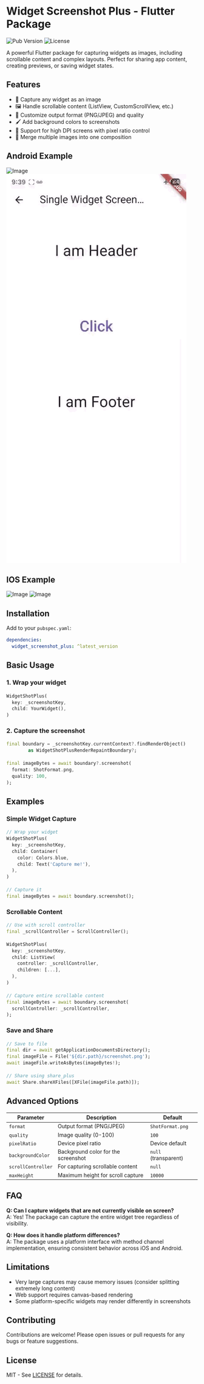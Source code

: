 # Widget Screenshot Plus - Flutter Package

![Pub Version](https://img.shields.io/pub/v/widget_screenshot_plus)
![License](https://img.shields.io/badge/license-MIT-blue)

A powerful Flutter package for capturing widgets as images, including scrollable content and complex layouts. Perfect for sharing app content, creating previews, or saving widget states.

## Features

- 📸 Capture any widget as an image
- 🖼️ Handle scrollable content (ListView, CustomScrollView, etc.)
- 🎨 Customize output format (PNG/JPEG) and quality
- 🖌️ Add background colors to screenshots
- 📱 Support for high DPI screens with pixel ratio control
- 🧩 Merge multiple images into one composition

## Android Example
![Image](media_doc/list_scroll_android.gif)
![Image](media_doc/single_widget_android.gif)

## IOS Example
![Image](media_doc/list_scroll_ios.gif)
![Image](media_doc/single_widget_ios.gif)

## Installation

Add to your `pubspec.yaml`:

```yaml
dependencies:
  widget_screenshot_plus: ^latest_version
```

## Basic Usage

### 1. Wrap your widget

```dart
WidgetShotPlus(
  key: _screenshotKey,
  child: YourWidget(),
)
```

### 2. Capture the screenshot

```dart
final boundary = _screenshotKey.currentContext?.findRenderObject()
        as WidgetShotPlusRenderRepaintBoundary?;

final imageBytes = await boundary?.screenshot(
  format: ShotFormat.png,
  quality: 100,
);
```

## Examples

### Simple Widget Capture

```dart
// Wrap your widget
WidgetShotPlus(
  key: _screenshotKey,
  child: Container(
    color: Colors.blue,
    child: Text('Capture me!'),
  ),
)

// Capture it
final imageBytes = await boundary.screenshot();
```

### Scrollable Content

```dart
// Use with scroll controller
final _scrollController = ScrollController();

WidgetShotPlus(
  key: _screenshotKey,
  child: ListView(
    controller: _scrollController,
    children: [...],
  ),
)

// Capture entire scrollable content
final imageBytes = await boundary.screenshot(
  scrollController: _scrollController,
);
```

### Save and Share

```dart
// Save to file
final dir = await getApplicationDocumentsDirectory();
final imageFile = File('${dir.path}/screenshot.png');
await imageFile.writeAsBytes(imageBytes!);

// Share using share_plus
await Share.shareXFiles([XFile(imageFile.path)]);
```

## Advanced Options

| Parameter         | Description                          | Default       |
|-------------------|--------------------------------------|---------------|
| `format`          | Output format (PNG/JPEG)             | `ShotFormat.png` |
| `quality`         | Image quality (0-100)                | `100`         |
| `pixelRatio`      | Device pixel ratio                   | Device default|
| `backgroundColor` | Background color for the screenshot  | `null` (transparent) |
| `scrollController`| For capturing scrollable content     | `null`        |
| `maxHeight`       | Maximum height for scroll capture    | `10000`       |

## FAQ

**Q: Can I capture widgets that are not currently visible on screen?**  
A: Yes! The package can capture the entire widget tree regardless of visibility.

**Q: How does it handle platform differences?**  
A: The package uses a platform interface with method channel implementation, ensuring consistent behavior across iOS and Android.


## Limitations

- Very large captures may cause memory issues (consider splitting extremely long content)
- Web support requires canvas-based rendering
- Some platform-specific widgets may render differently in screenshots

## Contributing

Contributions are welcome! Please open issues or pull requests for any bugs or feature suggestions.

## License

MIT - See [LICENSE](LICENSE) for details.